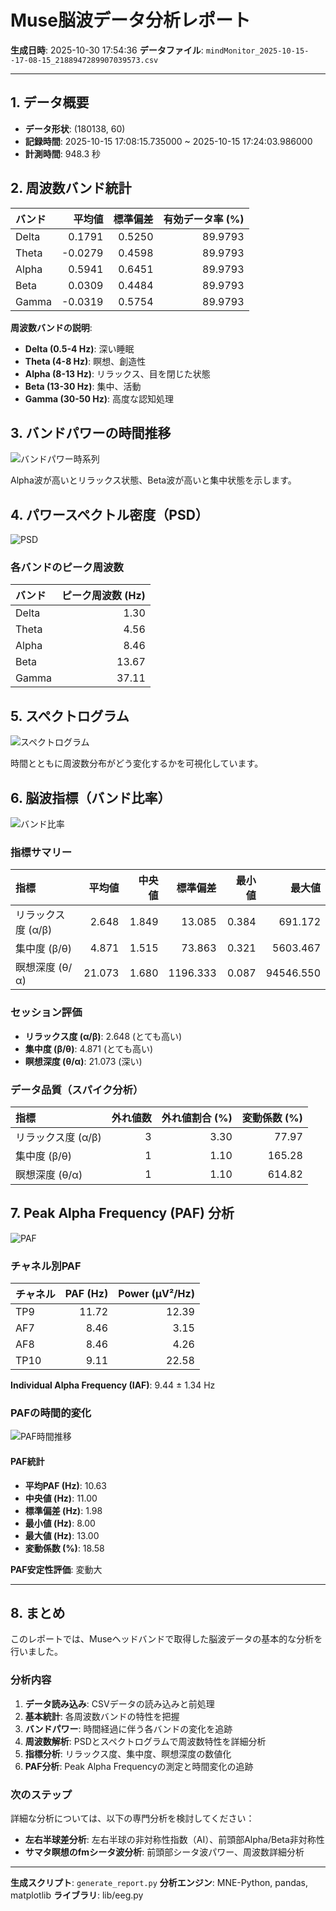 # Muse脳波データ分析レポート

**生成日時**: 2025-10-30 17:54:36
**データファイル**: `mindMonitor_2025-10-15--17-08-15_2188947289907039573.csv`

---

## 1. データ概要

- **データ形状**: (180138, 60)
- **記録時間**: 2025-10-15 17:08:15.735000 ~ 2025-10-15 17:24:03.986000
- **計測時間**: 948.3 秒

## 2. 周波数バンド統計

| バンド   |   平均値 |   標準偏差 |   有効データ率 (%) |
|:---------|---------:|-----------:|-------------------:|
| Delta    |   0.1791 |     0.5250 |            89.9793 |
| Theta    |  -0.0279 |     0.4598 |            89.9793 |
| Alpha    |   0.5941 |     0.6451 |            89.9793 |
| Beta     |   0.0309 |     0.4484 |            89.9793 |
| Gamma    |  -0.0319 |     0.5754 |            89.9793 |


**周波数バンドの説明**:
- **Delta (0.5-4 Hz)**: 深い睡眠
- **Theta (4-8 Hz)**: 瞑想、創造性
- **Alpha (8-13 Hz)**: リラックス、目を閉じた状態
- **Beta (13-30 Hz)**: 集中、活動
- **Gamma (30-50 Hz)**: 高度な認知処理

## 3. バンドパワーの時間推移

![バンドパワー時系列](img/band_power_time_series.png)

Alpha波が高いとリラックス状態、Beta波が高いと集中状態を示します。

## 4. パワースペクトル密度（PSD）

![PSD](img/psd.png)

### 各バンドのピーク周波数

| バンド   |   ピーク周波数 (Hz) |
|:---------|--------------------:|
| Delta    |                1.30 |
| Theta    |                4.56 |
| Alpha    |                8.46 |
| Beta     |               13.67 |
| Gamma    |               37.11 |

## 5. スペクトログラム

![スペクトログラム](img/spectrogram.png)

時間とともに周波数分布がどう変化するかを可視化しています。

## 6. 脳波指標（バンド比率）

![バンド比率](img/band_ratios.png)

### 指標サマリー

| 指標               |   平均値 |   中央値 |   標準偏差 |   最小値 |    最大値 |
|:-------------------|---------:|---------:|-----------:|---------:|----------:|
| リラックス度 (α/β) |    2.648 |    1.849 |     13.085 |    0.384 |   691.172 |
| 集中度 (β/θ)       |    4.871 |    1.515 |     73.863 |    0.321 |  5603.467 |
| 瞑想深度 (θ/α)     |   21.073 |    1.680 |   1196.333 |    0.087 | 94546.550 |

### セッション評価

- **リラックス度 (α/β)**: 2.648 (とても高い)
- **集中度 (β/θ)**: 4.871 (とても高い)
- **瞑想深度 (θ/α)**: 21.073 (深い)

### データ品質（スパイク分析）

| 指標               |   外れ値数 |   外れ値割合 (%) |   変動係数 (%) |
|:-------------------|-----------:|-----------------:|---------------:|
| リラックス度 (α/β) |          3 |             3.30 |          77.97 |
| 集中度 (β/θ)       |          1 |             1.10 |         165.28 |
| 瞑想深度 (θ/α)     |          1 |             1.10 |         614.82 |

## 7. Peak Alpha Frequency (PAF) 分析

![PAF](img/paf.png)

### チャネル別PAF

| チャネル   |   PAF (Hz) |   Power (μV²/Hz) |
|:-----------|-----------:|-----------------:|
| TP9        |      11.72 |            12.39 |
| AF7        |       8.46 |             3.15 |
| AF8        |       8.46 |             4.26 |
| TP10       |       9.11 |            22.58 |

**Individual Alpha Frequency (IAF)**: 9.44 ± 1.34 Hz

### PAFの時間的変化

![PAF時間推移](img/paf_time_evolution.png)

#### PAF統計

- **平均PAF (Hz)**: 10.63
- **中央値 (Hz)**: 11.00
- **標準偏差 (Hz)**: 1.98
- **最小値 (Hz)**: 8.00
- **最大値 (Hz)**: 13.00
- **変動係数 (%)**: 18.58

**PAF安定性評価**: 変動大

---

## 8. まとめ

このレポートでは、Museヘッドバンドで取得した脳波データの基本的な分析を行いました。

### 分析内容

1. **データ読み込み**: CSVデータの読み込みと前処理
2. **基本統計**: 各周波数バンドの特性を把握
3. **バンドパワー**: 時間経過に伴う各バンドの変化を追跡
4. **周波数解析**: PSDとスペクトログラムで周波数特性を詳細分析
5. **指標分析**: リラックス度、集中度、瞑想深度の数値化
6. **PAF分析**: Peak Alpha Frequencyの測定と時間変化の追跡

### 次のステップ

詳細な分析については、以下の専門分析を検討してください：

- **左右半球差分析**: 左右半球の非対称性指数（AI）、前頭部Alpha/Beta非対称性
- **サマタ瞑想のfmシータ波分析**: 前頭部シータ波パワー、周波数詳細分析

---

**生成スクリプト**: `generate_report.py`
**分析エンジン**: MNE-Python, pandas, matplotlib
**ライブラリ**: lib/eeg.py
